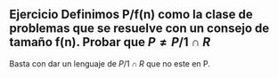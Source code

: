 ## Ejercicio Definimos P/f(n) como la clase de problemas que se resuelve con un consejo de tamaño f(n). Probar que $P \neq P/1 \cap R$

Basta con dar un lenguaje de $P/1 \cap R$ que no este en P.

